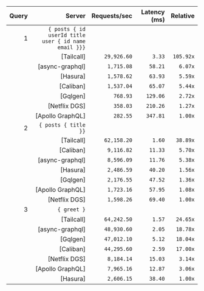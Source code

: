 <!-- PERFORMANCE_RESULTS_START -->

| Query | Server | Requests/sec | Latency (ms) | Relative |
|-------:|--------:|--------------:|--------------:|---------:|
| 1 | `{ posts { id userId title user { id name email }}}` |
|| [Tailcall] | `29,926.60` | `3.33` | `105.92x` |
|| [async-graphql] | `1,715.08` | `58.21` | `6.07x` |
|| [Hasura] | `1,578.62` | `63.93` | `5.59x` |
|| [Caliban] | `1,537.04` | `65.07` | `5.44x` |
|| [Gqlgen] | `768.93` | `129.06` | `2.72x` |
|| [Netflix DGS] | `358.03` | `210.26` | `1.27x` |
|| [Apollo GraphQL] | `282.55` | `347.81` | `1.00x` |
| 2 | `{ posts { title }}` |
|| [Tailcall] | `62,158.20` | `1.60` | `38.89x` |
|| [Caliban] | `9,116.82` | `11.33` | `5.70x` |
|| [async-graphql] | `8,596.09` | `11.76` | `5.38x` |
|| [Hasura] | `2,486.59` | `40.20` | `1.56x` |
|| [Gqlgen] | `2,176.55` | `47.52` | `1.36x` |
|| [Apollo GraphQL] | `1,723.16` | `57.95` | `1.08x` |
|| [Netflix DGS] | `1,598.26` | `69.40` | `1.00x` |
| 3 | `{ greet }` |
|| [Tailcall] | `64,242.50` | `1.57` | `24.65x` |
|| [async-graphql] | `48,930.60` | `2.05` | `18.78x` |
|| [Gqlgen] | `47,012.10` | `5.12` | `18.04x` |
|| [Caliban] | `44,295.60` | `2.59` | `17.00x` |
|| [Netflix DGS] | `8,184.14` | `15.03` | `3.14x` |
|| [Apollo GraphQL] | `7,965.16` | `12.87` | `3.06x` |
|| [Hasura] | `2,606.15` | `38.40` | `1.00x` |

<!-- PERFORMANCE_RESULTS_END -->
